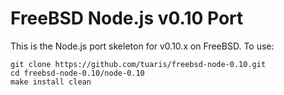# FreeBSD Node.js v0.10 Port

This is the Node.js port skeleton for v0.10.x on FreeBSD.  To use:

    git clone https://github.com/tuaris/freebsd-node-0.10.git
	cd freebsd-node-0.10/node-0.10
	make install clean
